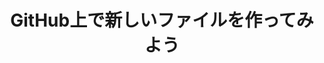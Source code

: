 ---
layout: module
leadingpath: ../
title: GitHub上で新しいファイルを作ってみよう
pre-requisites: CONT-02_Using-branches
learning-objective: Add a new file using GitHub.com or GitHub Enterprise.
screens:
  - video-slide:
      title: Creating Files on GitHub
      video: http://youtu.be/47M6Is7pIB8
      video-script:
        - do: Navigate to the `class repository`
          say: Now that you have been introduced to the GitHub flow and branching, let's see how they are used in the real world. In order to respond to the issue you created earlier, you need to create a file.
        - do: Select your `branch`
          say: Let's make sure we are on our branch before we make any changes.
        - do: Click the `+` button to add a new file
          say: The issue I am resolving said I need to add an introduction file. So, let's start by clicking on the + button to add a new file.
        - do: Name the file `<firstname-lastname>.md`
          say: Now you can create a new file directly in GitHub. I am going to name the file <firstname-lastname>.md. The .md is important because it tells GitHub to use markdown to render the file.
        - do: Add a folder to the file name by typing `docs/` in front of the file name
          say: Notice that our instructions told us to add the file to the docs directory. You can add it to a subdirectory by simply adding the subdirectory and a trailing slash to the file name.
        - do: Type text in the new file
          say: Let's add some introduction information to our file
        - do: Click in the `Edit new file` field
          say: You can use Markdown to enter some basic text.
        - do: Scroll to `Commit new file`
          say: When you are finished editing your file, you will scroll down to the bottom of the page. This is where you will commit your changes.
        - do: Add a `Commit message`
          say: GitHub tries to be helpful by suggesting a commit message here. You can keep the recommended commit message or you can create your own. **As a best practice, commit messages should be descriptive but brief - no more than 50 characters**
        - do: Show `extended description`
          say: If you would like to add more information to your commit message, you can do so in the extended description field.
        - do: Select Commit directly to the `firstname-lastname-intro` branch
          say: Since we are on our branch, GitHub gives us the option to commit the new file directly to our branch.
        - do: Click `commit new file`
          say: We are ready to commit our file. On the next page you will complete the steps to add a file of your own.
      production-notes:
  - lab:
      title: 新しいファイルを作ってみよう
      id: CONT-030-lab-01
      presenter-script:
        - Let's respond to the issue you created earlier by creating a file on your branch.
      steps:
        - description: "Add a new bio file to the docs folder. Name the file firstname-lastname.md."
          id: CONT-030-create-file
          verifications:
            - verification-type: file-created
              id: CONT-030-create-file-verification
              success-message: "Great job - you created a new file"
              failure-message: "It looks like you haven't created a file. Want to try again?"
additional-labs:
additional-questions:
resources:

---